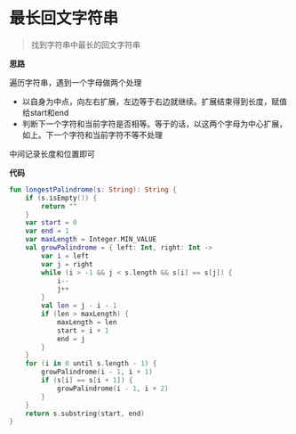 # 最长回文字符串
>找到字符串中最长的回文字符串

**思路**

遍历字符串，遇到一个字母做两个处理

- 以自身为中点，向左右扩展，左边等于右边就继续。扩展结束得到长度，赋值给start和end
- 判断下一个字符和当前字符是否相等。等于的话，以这两个字母为中心扩展，如上。下一个字符和当前字符不等不处理

中间记录长度和位置即可

**代码**

```kotlin
fun longestPalindrome(s: String): String {
    if (s.isEmpty()) {
        return ""
    }
    var start = 0
    var end = 1
    var maxLength = Integer.MIN_VALUE
    val growPalindrome = { left: Int, right: Int ->
        var i = left
        var j = right
        while (i > -1 && j < s.length && s[i] == s[j]) {
            i--
            j++
        }
        val len = j - i - 1
        if (len > maxLength) {
            maxLength = len
            start = i + 1
            end = j
        }
    }
    for (i in 0 until s.length - 1) {
        growPalindrome(i - 1, i + 1)
        if (s[i] == s[i + 1]) {
            growPalindrome(i - 1, i + 2)
        }
    }
    return s.substring(start, end)
}